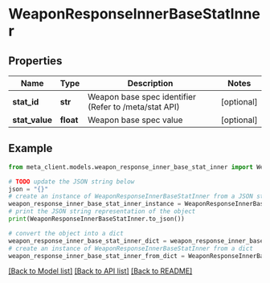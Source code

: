 # WeaponResponseInnerBaseStatInner


## Properties

Name | Type | Description | Notes
------------ | ------------- | ------------- | -------------
**stat_id** | **str** | Weapon base spec identifier (Refer to /meta/stat API) | [optional] 
**stat_value** | **float** | Weapon base spec value | [optional] 

## Example

```python
from meta_client.models.weapon_response_inner_base_stat_inner import WeaponResponseInnerBaseStatInner

# TODO update the JSON string below
json = "{}"
# create an instance of WeaponResponseInnerBaseStatInner from a JSON string
weapon_response_inner_base_stat_inner_instance = WeaponResponseInnerBaseStatInner.from_json(json)
# print the JSON string representation of the object
print(WeaponResponseInnerBaseStatInner.to_json())

# convert the object into a dict
weapon_response_inner_base_stat_inner_dict = weapon_response_inner_base_stat_inner_instance.to_dict()
# create an instance of WeaponResponseInnerBaseStatInner from a dict
weapon_response_inner_base_stat_inner_from_dict = WeaponResponseInnerBaseStatInner.from_dict(weapon_response_inner_base_stat_inner_dict)
```
[[Back to Model list]](../README.md#documentation-for-models) [[Back to API list]](../README.md#documentation-for-api-endpoints) [[Back to README]](../README.md)


